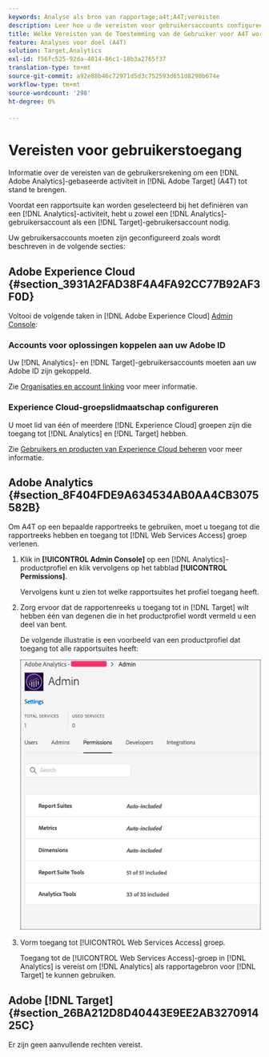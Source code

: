 ```yaml
---
keywords: Analyse als bron van rapportage;a4t;A4T;vereisten
description: Leer hoe u de vereisten voor gebruikersaccounts configureert die nodig zijn om een op Adobe Analytics gebaseerde activiteit te maken in Adobe [!DNL Target] using Analytics for [!DNL Target] (A4T).
title: Welke Vereisten van de Toestemming van de Gebruiker voor A4T worden vereist?
feature: Analyses voor doel (A4T)
solution: Target,Analytics
exl-id: f56fc525-92da-4814-86c1-18b3a2765f37
translation-type: tm+mt
source-git-commit: a92e88b46c72971d5d3c752593d651d8290b674e
workflow-type: tm+mt
source-wordcount: '298'
ht-degree: 0%

---
```


# Vereisten voor gebruikerstoegang

Informatie over de vereisten van de gebruikersrekening om een [!DNL Adobe Analytics]-gebaseerde activiteit in [!DNL Adobe Target] (A4T) tot stand te brengen.

Voordat een rapportsuite kan worden geselecteerd bij het definiëren van een [!DNL Analytics]-activiteit, hebt u zowel een [!DNL Analytics]-gebruikersaccount als een [!DNL Target]-gebruikersaccount nodig.

Uw gebruikersaccounts moeten zijn geconfigureerd zoals wordt beschreven in de volgende secties:

## Adobe Experience Cloud {#section_3931A2FAD38F4A4FA92CC77B92AF3F0D}

Voltooi de volgende taken in [!DNL Adobe Experience Cloud] [Admin Console](https://adminconsole.adobe.com):

### Accounts voor oplossingen koppelen aan uw Adobe ID

Uw [!DNL Analytics]- en [!DNL Target]-gebruikersaccounts moeten aan uw Adobe ID zijn gekoppeld.

Zie [Organisaties en account linking](https://docs.adobe.com/help/en/core-services/interface/manage-users-and-products/organizations.html) voor meer informatie.

### Experience Cloud-groepslidmaatschap configureren

U moet lid van één of meerdere [!DNL Experience Cloud] groepen zijn die toegang tot [!DNL Analytics] en [!DNL Target] hebben.

Zie [Gebruikers en producten van Experience Cloud beheren](https://experienceleague.adobe.com/docs/core-services/interface/manage-users-and-products/admin-getting-started.html) voor meer informatie.

## Adobe Analytics {#section_8F404FDE9A634534AB0AA4CB3075582B}

Om A4T op een bepaalde rapportreeks te gebruiken, moet u toegang tot die rapportreeks hebben en toegang tot [!DNL Web Services Access] groep verlenen.

1. Klik in **[!UICONTROL Admin Console]** op een [!DNL Analytics]-productprofiel en klik vervolgens op het tabblad **[!UICONTROL Permissions]**.

   Vervolgens kunt u zien tot welke rapportsuites het profiel toegang heeft.

1. Zorg ervoor dat de rapportenreeks u toegang tot in [!DNL Target] wilt hebben één van degenen die in het productprofiel wordt vermeld u een deel van bent.

   De volgende illustratie is een voorbeeld van een productprofiel dat toegang tot alle rapportsuites heeft:

   ![Tabblad Machtiging Admin Console](/help/c-integrating-target-with-mac/a4t/assets/permissions-tab.png)

1. Vorm toegang tot [!UICONTROL Web Services Access] groep.

   Toegang tot de [!UICONTROL Web Services Access]-groep in [!DNL Analytics] is vereist om [!DNL Analytics] als rapportagebron voor [!DNL Target] te kunnen gebruiken.


## Adobe [!DNL Target] {#section_26BA212D8D40443E9EE2AB327091425C}

Er zijn geen aanvullende rechten vereist.
